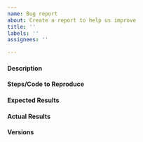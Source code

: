 ```yaml
---
name: Bug report
about: Create a report to help us improve
title: ''
labels: ''
assignees: ''

---
```


#### Description

#### Steps/Code to Reproduce

#### Expected Results

#### Actual Results

#### Versions
<!--
Please run the following snippet and paste the output below.
import platform; print(platform.platform())
import sys; print("Python", sys.version)
import numpy; print("NumPy", numpy.__version__)
import scipy; print("SciPy", scipy.__version__)
import medacy; print("medacy", medacy.__version__)
-->


<!-- Thanks for contributing! -->
